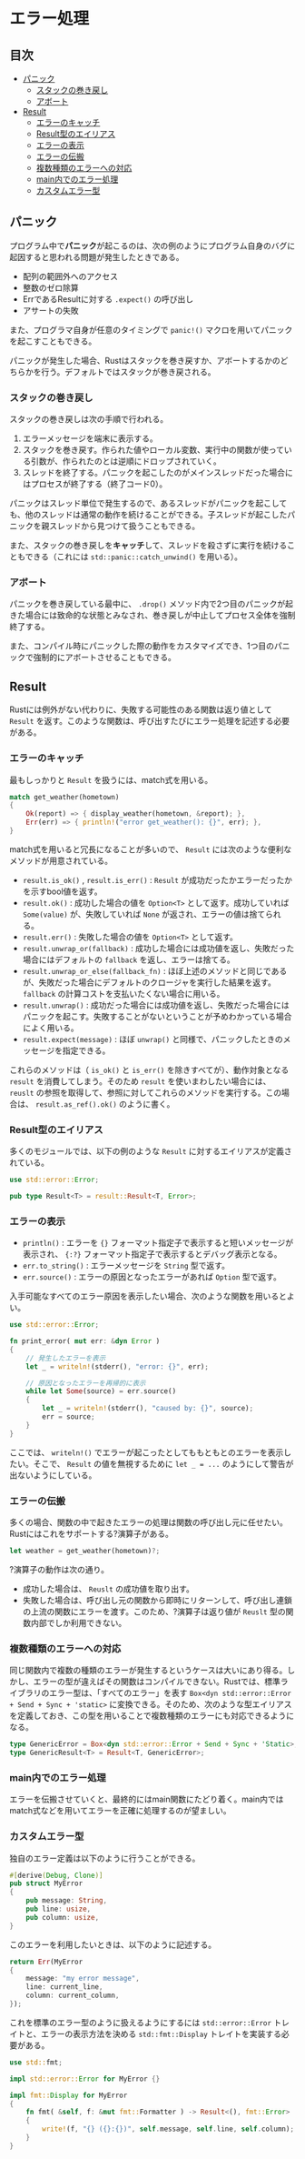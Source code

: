 # エラー処理


## 目次

- [パニック](#パニック)
	- [スタックの巻き戻し](#スタックの巻き戻し)
	- [アボート](#アボート)
- [Result](#result)
	- [エラーのキャッチ](#エラーのキャッチ)
	- [Result型のエイリアス](#result型のエイリアス)
	- [エラーの表示](#エラーの表示)
	- [エラーの伝搬](#エラーの伝搬)
	- [複数種類のエラーへの対応](#複数種類のエラーへの対応)
	- [main内でのエラー処理](#main内でのエラー処理)
	- [カスタムエラー型](#カスタムエラー型)


## パニック

プログラム中で**パニック**が起こるのは、次の例のようにプログラム自身のバグに起因すると思われる問題が発生したときである。

- 配列の範囲外へのアクセス
- 整数のゼロ除算
- ErrであるResultに対する `.expect()` の呼び出し
- アサートの失敗

また、プログラマ自身が任意のタイミングで `panic!()` マクロを用いてパニックを起こすこともできる。

パニックが発生した場合、Rustはスタックを巻き戻すか、アボートするかのどちらかを行う。デフォルトではスタックが巻き戻される。

### スタックの巻き戻し

スタックの巻き戻しは次の手順で行われる。

1. エラーメッセージを端末に表示する。
1. スタックを巻き戻す。作られた値やローカル変数、実行中の関数が使っている引数が、作られたのとは逆順にドロップされていく。
1. スレッドを終了する。パニックを起こしたのがメインスレッドだった場合にはプロセスが終了する（終了コード0）。

パニックはスレッド単位で発生するので、あるスレッドがパニックを起こしても、他のスレッドは通常の動作を続けることができる。子スレッドが起こしたパニックを親スレッドから見つけて扱うこともできる。

また、スタックの巻き戻しを**キャッチ**して、スレッドを殺さずに実行を続けることもできる（これには `std::panic::catch_unwind()` を用いる）。

### アボート

パニックを巻き戻している最中に、 `.drop()` メソッド内で2つ目のパニックが起きた場合には致命的な状態とみなされ、巻き戻しが中止してプロセス全体を強制終了する。

また、コンパイル時にパニックした際の動作をカスタマイズでき、1つ目のパニックで強制的にアボートさせることもできる。


## Result

Rustには例外がない代わりに、失敗する可能性のある関数は返り値として `Result` を返す。このような関数は、呼び出すたびにエラー処理を記述する必要がある。

### エラーのキャッチ

最もしっかりと `Result` を扱うには、match式を用いる。

```rust
match get_weather(hometown)
{
    Ok(report) => { display_weather(hometown, &report); },
    Err(err) => { println!("error get_weather(): {}", err); },
}
```

match式を用いると冗長になることが多いので、 `Result` には次のような便利なメソッドが用意されている。

- `result.is_ok()` , `result.is_err()` : `Result` が成功だったかエラーだったかを示すbool値を返す。
- `result.ok()` : 成功した場合の値を `Option<T>` として返す。成功していれば `Some(value)` が、失敗していれば `None` が返され、エラーの値は捨てられる。
- `result.err()` : 失敗した場合の値を `Option<T>` として返す。
- `result.unwrap_or(fallback)` : 成功した場合には成功値を返し、失敗だった場合にはデフォルトの `fallback` を返し、エラーは捨てる。
- `result.unwrap_or_else(fallback_fn)` : ほぼ上述のメソッドと同じであるが、失敗だった場合にデフォルトのクロージャを実行した結果を返す。 `fallback` の計算コストを支払いたくない場合に用いる。
- `result.unwrap()` : 成功だった場合には成功値を返し、失敗だった場合にはパニックを起こす。失敗することがないということが予めわかっている場合によく用いる。
- `result.expect(message)` : ほぼ `unwrap()` と同様で、パニックしたときのメッセージを指定できる。

これらのメソッドは（ `is_ok()` と `is_err()` を除きすべてが）、動作対象となる `result` を消費してしまう。そのため `result` を使いまわしたい場合には、 `reuslt` の参照を取得して、参照に対してこれらのメソッドを実行する。この場合は、 `result.as_ref().ok()` のように書く。

### Result型のエイリアス

多くのモジュールでは、以下の例のような `Result` に対するエイリアスが定義されている。

```rust
use std::error::Error;

pub type Result<T> = result::Result<T, Error>;
```

### エラーの表示

- `println()` : エラーを `{}` フォーマット指定子で表示すると短いメッセージが表示され、 `{:?}` フォーマット指定子で表示するとデバッグ表示となる。
- `err.to_string()` : エラーメッセージを `String` 型で返す。
- `err.source()` : エラーの原因となったエラーがあれば `Option` 型で返す。

入手可能なすべてのエラー原因を表示したい場合、次のような関数を用いるとよい。

```rust
use std::error::Error;

fn print_error( mut err: &dyn Error )
{
    // 発生したエラーを表示
    let _ = writeln!(stderr(), "error: {}", err);

    // 原因となったエラーを再帰的に表示
    while let Some(source) = err.source()
    {
        let _ = writeln!(stderr(), "caused by: {}", source);
        err = source;
    }
}
```

ここでは、 `writeln!()` でエラーが起こったとしてももともとのエラーを表示したい。そこで、 `Result` の値を無視するために `let _ = ...` のようにして警告が出ないようにしている。

### エラーの伝搬

多くの場合、関数の中で起きたエラーの処理は関数の呼び出し元に任せたい。Rustにはこれをサポートする?演算子がある。

```rust
let weather = get_weather(hometown)?;
```

?演算子の動作は次の通り。

- 成功した場合は、 `Reuslt` の成功値を取り出す。
- 失敗した場合は、呼び出し元の関数から即時にリターンして、呼び出し連鎖の上流の関数にエラーを渡す。このため、?演算子は返り値が `Reuslt` 型の関数内部でしか利用できない。

### 複数種類のエラーへの対応

同じ関数内で複数の種類のエラーが発生するというケースは大いにあり得る。しかし、エラーの型が違えばその関数はコンパイルできない。Rustでは、標準ライブラリのエラー型は、「すべてのエラー」を表す `Box<dyn std::error::Error + Send + Sync + 'static>` に変換できる。そのため、次のような型エイリアスを定義しておき、この型を用いることで複数種類のエラーにも対応できるようになる。

```rust
type GenericError = Box<dyn std::error::Error + Send + Sync + 'Static>;
type GenericResult<T> = Result<T, GenericError>;
```

### main内でのエラー処理

エラーを伝搬させていくと、最終的にはmain関数にたどり着く。main内ではmatch式などを用いてエラーを正確に処理するのが望ましい。

### カスタムエラー型

独自のエラー定義は以下のように行うことができる。

```rust
#[derive(Debug, Clone)]
pub struct MyError
{
    pub message: String,
    pub line: usize,
    pub column: usize,
}
```

このエラーを利用したいときは、以下のように記述する。

```rust
return Err(MyError
{
    message: "my error message",
    line: current_line,
    column: current_column,
});
```

これを標準のエラー型のように扱えるようにするには `std::error::Error` トレイトと、エラーの表示方法を決める `std::fmt::Display` トレイトを実装する必要がある。

```rust
use std::fmt;

impl std::error::Error for MyError {}

impl fmt::Display for MyError
{
    fn fmt( &self, f: &mut fmt::Formatter ) -> Result<(), fmt::Error>
    {
        write!(f, "{} ({}:{})", self.message, self.line, self.column);
    }
}
```
